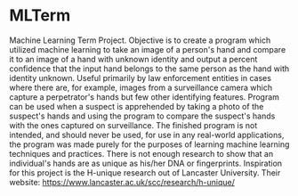 # MLTerm
Machine Learning Term Project. Objective is to create a program which utilized machine learning to take an image of a person's hand and compare it to an image of a hand with unknown identity and output a percent confidence that the input hand belongs to the same person as the hand with identity unknown.
Useful primarily by law enforcement entities in cases where there are, for example, images from a surveillance camera which capture a perpetrator's hands but few other identifying features. Program can be used when a suspect is apprehended by taking a photo of the suspect's hands and using the program to compare the suspect's hands with the ones captured on surveillance. 
The finished program is not intended, and should never be used, for use in any real-world applications, the program was made purely for the purposes of learning machine learning techniques and practices. There is not enough research to show that an individual's hands are as unique as his/her DNA or fingerprints. 
Inspiration for this project is the H-unique research out of Lancaster University. Their website: https://www.lancaster.ac.uk/scc/research/h-unique/
